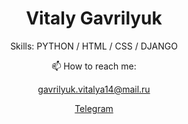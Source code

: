 <h1 align='center'>
  Vitaly Gavrilyuk
</h1>

<p align='center'>
  Skills: PYTHON / HTML / CSS / DJANGO
</p>


<p align='center'>
  📫 How to reach me: 
</p>

<p align='center'>
<a href='mailto:gavrilyuk.vitalya14@mail.ru'>gavrilyuk.vitalya14@mail.ru</a>
</p>

<p align='center'>
<a href='https://t.me/oimatewtf'>Telegram</a>
</p>
